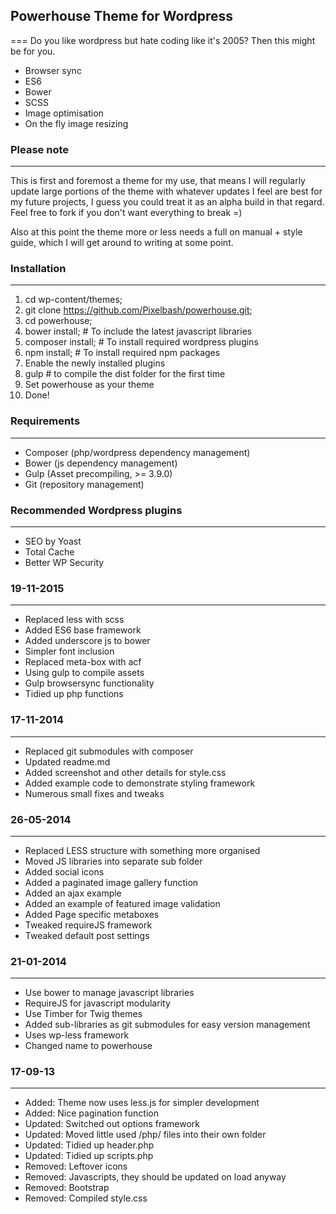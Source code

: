 ## Powerhouse Theme for Wordpress
===
Do you like wordpress but hate coding like it's 2005? Then this might be for you.

- Browser sync
- ES6
- Bower
- SCSS
- Image optimisation
- On the fly image resizing

### Please note
----
This is first and foremost a theme for my use, that means I will regularly update large portions of the theme with whatever updates I feel are best for my future projects, I guess you could treat it as an alpha build in that regard. Feel free to fork if you don't want everything to break =)

Also at this point the theme more or less needs a full on manual + style guide, which I will get around to writing at some point.


### Installation
----
1. cd wp-content/themes;
2. git clone https://github.com/Pixelbash/powerhouse.git;
3. cd powerhouse;
4. bower install;    # To include the latest javascript libraries
5. composer install; # To install required wordpress plugins
6. npm install; # To install required npm packages
8. Enable the newly installed plugins
9. gulp # to compile the dist folder for the first time
9. Set powerhouse as your theme
10. Done!


### Requirements
----
- Composer (php/wordpress dependency management)
- Bower    (js dependency management)
- Gulp     (Asset precompiling, >= 3.9.0)
- Git      (repository management)


### Recommended Wordpress plugins
----
- SEO by Yoast
- Total Cache
- Better WP Security


### 19-11-2015
----
- Replaced less with scss
- Added ES6 base framework
- Added underscore js to bower
- Simpler font inclusion
- Replaced meta-box with acf
- Using gulp to compile assets
- Gulp browsersync functionality
- Tidied up php functions


### 17-11-2014
----
- Replaced git submodules with composer
- Updated readme.md
- Added screenshot and other details for style.css
- Added example code to demonstrate styling framework
- Numerous small fixes and tweaks


### 26-05-2014
----
- Replaced LESS structure with something more organised
- Moved JS libraries into separate sub folder
- Added social icons
- Added a paginated image gallery function
- Added an ajax example
- Added an example of featured image validation
- Added Page specific metaboxes
- Tweaked requireJS framework
- Tweaked default post settings


### 21-01-2014
----
- Use bower to manage javascript libraries
- RequireJS for javascript modularity
- Use Timber for Twig themes
- Added sub-libraries as git submodules for easy version management
- Uses wp-less framework
- Changed name to powerhouse

	
### 17-09-13
----
- Added: Theme now uses less.js for simpler development
- Added: Nice pagination function
- Updated: Switched out options framework
- Updated: Moved little used /php/ files into their own folder
- Updated: Tidied up header.php
- Updated: Tidied up scripts.php
- Removed: Leftover icons
- Removed: Javascripts, they should be updated on load anyway
- Removed: Bootstrap
- Removed: Compiled style.css
